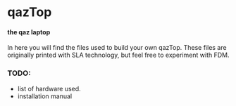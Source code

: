 # qazTop 
#### the qaz laptop

In here you will find the files used to build your own qazTop.
These files are originally printed with SLA technology, but feel free to experiment with FDM.

### TODO:
- list of hardware used.
- installation manual
